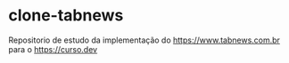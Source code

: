 # clone-tabnews
Repositorio de estudo da implementação do https://www.tabnews.com.br para o https://curso.dev
